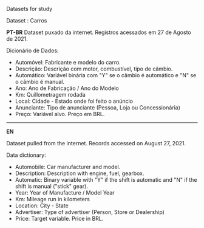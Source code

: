 Datasets for study

Dataset : Carros

**PT-BR**
Dataset puxado da internet. Registros acessados em 27 de Agosto de 2021.

Dicionário de Dados:
* Automóvel: Fabricante e modelo do carro.
* Descrição: Descrição com motor, combustível, tipo de câmbio.
* Automático: Variável binária com "Y" se o câmbio é automático e "N" se o câmbio é manual.
* Ano: Ano de Fabricação / Ano do Modelo
* Km: Quillometragem rodada
* Local: Cidade - Estado onde foi feito o anúncio
* Anunciante: Tipo de anunciante (Pessoa, Loja ou Concessionária)
* Preço: Variável alvo. Preço em BRL.

---
**EN**

Dataset pulled from the internet. Records accessed on August 27, 2021.

Data dictionary:
* Automobile: Car manufacturer and model.
* Description: Description with engine, fuel, gearbox.
* Automatic: Binary variable with "Y" if the shift is automatic and "N" if the shift is manual ("stick" gear).
* Year: Year of Manufacture / Model Year
* Km: Mileage run in kilometers
* Location: City - State
* Advertiser: Type of advertiser (Person, Store or Dealership)
* Price: Target variable. Price in BRL.
